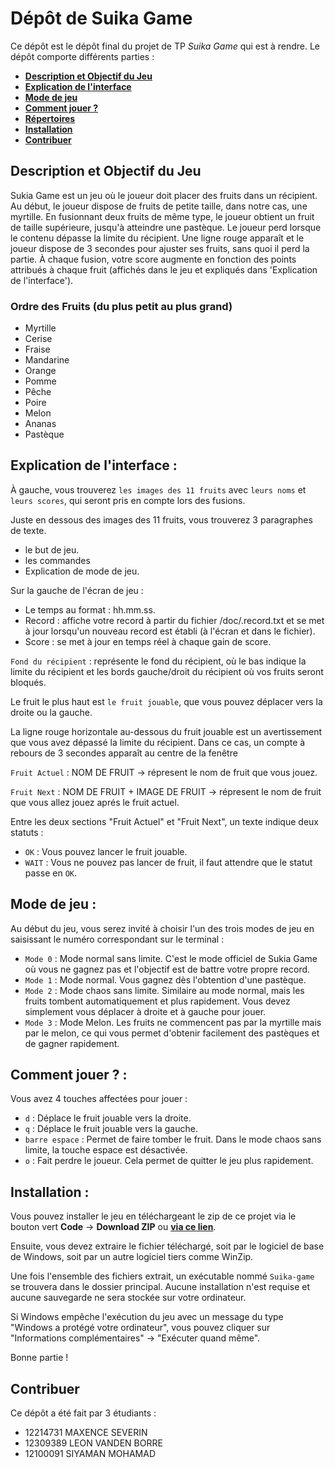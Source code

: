 # Dépôt de Suika Game

Ce dépôt est le dépôt final du projet de TP *Suika Game* qui est à rendre. Le dépôt comporte différents parties :

- [**Description et Objectif du Jeu**](https://forge.univ-lyon1.fr/p2309389/suika-game#description-et-objectif-du-jeu)
- [**Explication de l'interface**](https://forge.univ-lyon1.fr/p2309389/suika-game#explication-de-linterface-)
- [**Mode de jeu**](https://forge.univ-lyon1.fr/p2309389/suika-game#mode-de-jeu-)
- [**Comment jouer ?**](https://forge.univ-lyon1.fr/p2309389/suika-game#comment-jouer-)
- [**Répertoires**](https://forge.univ-lyon1.fr/p2309389/suika-game#répertoires)
- [**Installation**](https://forge.univ-lyon1.fr/p2309389/suika-game#installation)
- [**Contribuer**](https://forge.univ-lyon1.fr/p2309389/suika-game#contribuer)

## Description et Objectif du Jeu

Sukia Game est un jeu où le joueur doit placer des fruits dans un récipient. Au début, le joueur dispose de fruits de petite taille, dans notre cas, une myrtille. En fusionnant deux fruits de même type, le joueur obtient un fruit de taille supérieure, jusqu'à atteindre une pastèque. Le joueur perd lorsque le contenu dépasse la limite du récipient. Une ligne rouge apparaît et le joueur dispose de 3 secondes pour ajuster ses fruits, sans quoi il perd la partie. À chaque fusion, votre score augmente en fonction des points attribués à chaque fruit (affichés dans le jeu et expliqués dans 'Explication de l'interface').

### Ordre des Fruits (du plus petit au plus grand)
- Myrtille
- Cerise
- Fraise
- Mandarine
- Orange
- Pomme
- Pêche
- Poire
- Melon
- Ananas
- Pastèque

## Explication de l'interface :
À gauche, vous trouverez `les images des 11 fruits` avec `leurs noms` et `leurs scores`, qui seront pris en compte lors des fusions.

Juste en dessous des images des 11 fruits, vous trouverez 3 paragraphes de texte.
- le but de jeu.
- les commandes
- Explication de mode de jeu.

Sur la gauche de l'écran de jeu  :
- Le temps au format : hh.mm.ss.
- Record : affiche votre record à partir du fichier /doc/.record.txt et se met à jour lorsqu'un nouveau record est établi (à l'écran et dans le fichier).
- Score : se met à jour en temps réel à chaque gain de score.

`Fond du récipient` : représente le fond du récipient, où le bas indique la limite du récipient et les bords gauche/droit du récipient où vos fruits seront bloqués.

Le fruit le plus haut est `le fruit jouable`, que vous pouvez déplacer vers la droite ou la gauche.

La ligne rouge horizontale au-dessous du fruit jouable est un avertissement que vous avez dépassé la limite du récipient. Dans ce cas, un compte à rebours de 3 secondes apparaît au centre de la fenêtre

`Fruit Actuel` : NOM DE FRUIT -> répresent le nom de fruit que vous jouez.

`Fruit Next` : NOM DE FRUIT + IMAGE DE FRUIT -> répresent le nom de fruit que vous allez jouez aprés le fruit actuel.

Entre les deux sections "Fruit Actuel" et "Fruit Next", un texte indique deux statuts :
 - `OK` : Vous pouvez lancer le fruit jouable.
 - `WAIT` : Vous ne pouvez pas lancer de fruit, il faut attendre que le statut passe en `OK`.

## Mode de jeu :
Au début du jeu, vous serez invité à choisir l'un des trois modes de jeu en saisissant le numéro correspondant sur le terminal :

- `Mode 0` : Mode normal sans limite. C'est le mode officiel de Sukia Game où vous ne gagnez pas et l'objectif est de battre votre propre record.
- `Mode 1` : Mode normal. Vous gagnez dès l'obtention d'une pastèque.
- `Mode 2` : Mode chaos sans limite. Similaire au mode normal, mais les fruits tombent automatiquement et plus rapidement. Vous devez simplement vous déplacer à droite et à gauche pour jouer.
- `Mode 3` : Mode Melon. Les fruits ne commencent pas par la myrtille mais par le melon, ce qui vous permet d'obtenir facilement des pastèques et de gagner rapidement.

## Comment jouer ? :
Vous avez 4 touches affectées pour jouer :

- `d` : Déplace le fruit jouable vers la droite.
- `q` : Déplace le fruit jouable vers la gauche.
- `barre espace` : Permet de faire tomber le fruit. Dans le mode chaos sans limite, la touche espace est désactivée.
- `o` : Fait perdre le joueur. Cela permet de quitter le jeu plus rapidement.

## Installation :
Vous pouvez installer le jeu en téléchargeant le zip de ce projet via le bouton vert **Code** -> **Download ZIP** ou [**via ce lien**](https://github.com/SWMR-Siya/Suika-game-win/archive/refs/heads/main.zip).

Ensuite, vous devez extraire le fichier téléchargé, soit par le logiciel de base de Windows, soit par un autre logiciel tiers comme WinZip.

Une fois l'ensemble des fichiers extrait, un exécutable nommé `Suika-game` se trouvera dans le dossier principal. Aucune installation n'est requise et aucune sauvegarde ne sera stockée sur votre ordinateur.

Si Windows empêche l'exécution du jeu avec un message du type "Windows a protégé votre ordinateur", vous pouvez cliquer sur "Informations complémentaires" -> "Exécuter quand même".

Bonne partie !



## Contribuer
Ce dépôt a été fait par 3 étudiants :

- 12214731 MAXENCE SEVERIN
- 12309389 LEON VANDEN BORRE
- 12100091 SIYAMAN MOHAMAD
